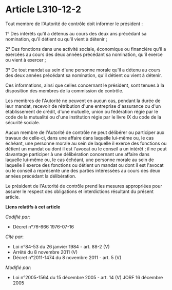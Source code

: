 # Article L310-12-2

Tout membre de l'Autorité de contrôle doit informer le président :

1° Des intérêts qu'il a détenus au cours des deux ans précédant sa nomination, qu'il détient ou qu'il vient à détenir ;

2° Des fonctions dans une activité sociale, économique ou financière qu'il a exercées au cours des deux années précédant sa
nomination, qu'il exerce ou vient à exercer ;

3° De tout mandat au sein d'une personne morale qu'il a détenu au cours des deux années précédant sa nomination, qu'il
détient ou vient à détenir.

Ces informations, ainsi que celles concernant le président, sont tenues à la disposition des membres de la commission de
contrôle.

Les membres de l'Autorité ne peuvent en aucun cas, pendant la durée de leur mandat, recevoir de rétribution d'une entreprise
d'assurance ou d'un établissement de crédit, d'une mutuelle, union ou fédération régie par le code de la mutualité ou d'une
institution régie par le livre IX du code de la sécurité sociale.

Aucun membre de l'Autorité de contrôle ne peut délibérer ou participer aux travaux de celle-ci, dans une affaire dans
laquelle lui-même ou, le cas échéant, une personne morale au sein de laquelle il exerce des fonctions ou détient un mandat ou
dont il est l'avocat ou le conseil a un intérêt ; il ne peut davantage participer à une délibération concernant une affaire
dans laquelle lui-même ou, le cas échéant, une personne morale au sein de laquelle il exerce des fonctions ou détient un
mandat ou dont il est l'avocat ou le conseil a représenté une des parties intéressées au cours des deux années précédant la
délibération.

Le président de l'Autorité de contrôle prend les mesures appropriées pour assurer le respect des obligations et interdictions
résultant du présent article.

**Liens relatifs à cet article**

_Codifié par_:

  - Décret n°76-666 1976-07-16

_Cité par_:

  - Loi n°84-53 du 26 janvier 1984 - art. 88-2 (V)
  - Arrêté du 8 novembre 2011 (V)
  - Décret n°2011-1474 du 8 novembre 2011 - art. 5 (V)

_Modifié par_:

  - Loi n°2005-1564 du 15 décembre 2005 - art. 14 (V) JORF 16 décembre 2005
